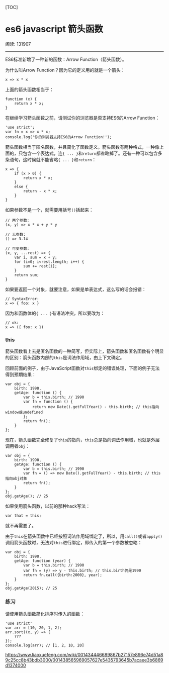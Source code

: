 [TOC]



# es6 javascript 箭头函数

阅读: 131907

------

ES6标准新增了一种新的函数：Arrow Function（箭头函数）。

为什么叫Arrow Function？因为它的定义用的就是一个箭头：

```
x => x * x
```

上面的箭头函数相当于：

```
function (x) {
    return x * x;
}
```

在继续学习箭头函数之前，请测试你的浏览器是否支持ES6的Arrow Function：

```
'use strict';
var fn = x => x * x;
console.log('你的浏览器支持ES6的Arrow Function!');
```

箭头函数相当于匿名函数，并且简化了函数定义。箭头函数有两种格式，一种像上面的，只包含一个表达式，连`{ ... }`和`return`都省略掉了。还有一种可以包含多条语句，这时候就不能省略`{ ... }`和`return`：

```
x => {
    if (x > 0) {
        return x * x;
    }
    else {
        return - x * x;
    }
}
```

如果参数不是一个，就需要用括号`()`括起来：

```
// 两个参数:
(x, y) => x * x + y * y

// 无参数:
() => 3.14

// 可变参数:
(x, y, ...rest) => {
    var i, sum = x + y;
    for (i=0; i<rest.length; i++) {
        sum += rest[i];
    }
    return sum;
}
```

如果要返回一个对象，就要注意，如果是单表达式，这么写的话会报错：

```
// SyntaxError:
x => { foo: x }
```

因为和函数体的`{ ... }`有语法冲突，所以要改为：

```
// ok:
x => ({ foo: x })
```

### this

箭头函数看上去是匿名函数的一种简写，但实际上，箭头函数和匿名函数有个明显的区别：箭头函数内部的`this`是词法作用域，由上下文确定。

回顾前面的例子，由于JavaScript函数对`this`绑定的错误处理，下面的例子无法得到预期结果：

```
var obj = {
    birth: 1990,
    getAge: function () {
        var b = this.birth; // 1990
        var fn = function () {
            return new Date().getFullYear() - this.birth; // this指向window或undefined
        };
        return fn();
    }
};
```

现在，箭头函数完全修复了`this`的指向，`this`总是指向词法作用域，也就是外层调用者`obj`：

```
var obj = {
    birth: 1990,
    getAge: function () {
        var b = this.birth; // 1990
        var fn = () => new Date().getFullYear() - this.birth; // this指向obj对象
        return fn();
    }
};
obj.getAge(); // 25
```

如果使用箭头函数，以前的那种hack写法：

```
var that = this;
```

就不再需要了。

由于`this`在箭头函数中已经按照词法作用域绑定了，所以，用`call()`或者`apply()`调用箭头函数时，无法对`this`进行绑定，即传入的第一个参数被忽略：

```
var obj = {
    birth: 1990,
    getAge: function (year) {
        var b = this.birth; // 1990
        var fn = (y) => y - this.birth; // this.birth仍是1990
        return fn.call({birth:2000}, year);
    }
};
obj.getAge(2015); // 25
```

### 练习

请使用箭头函数简化排序时传入的函数：

```
'use strict'
var arr = [10, 20, 1, 2];
arr.sort((x, y) => {
    ???
});
console.log(arr); // [1, 2, 10, 20]

```



https://www.liaoxuefeng.com/wiki/001434446689867b27157e896e74d51a89c25cc8b43bdb3000/001438565969057627e5435793645b7acaee3b6869d1374000